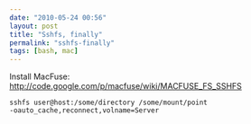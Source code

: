```yaml
---
date: "2010-05-24 00:56"
layout: post
title: "Sshfs, finally"
permalink: "sshfs-finally"
tags: [bash, mac]
---
```


Install MacFuse: <a href="http://code.google.com/p/macfuse/wiki/MACFUSE_FS_SSHFS">http://code.google.com/p/macfuse/wiki/MACFUSE_FS_SSHFS</a>

<code>sshfs user@host:/some/directory /some/mount/point -oauto_cache,reconnect,volname=Server</code>

